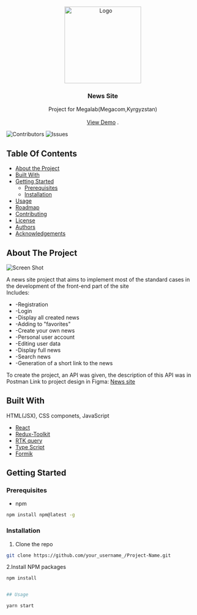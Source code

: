 <br/>
<p align="center">
  <a href="https://github.com/IURII-Izotov/News_Site">
    <img src="https://news-site-rho.vercel.app/static/media/logo-purple.5be150e132ed2f9c60058b60e3355ab6.svg" alt="Logo" width="200" height="200">
  </a>

  <h3 align="center">News Site</h3>

  <p align="center">
    Project for Megalab(Megacom,Kyrgyzstan)
    <br/>
    <br/>
    <a href="https://news-site-rho.vercel.app/">View Demo</a>
    .
  </p>
</p>

![Contributors](https://img.shields.io/github/contributors/IURII-Izotov/News_Site?color=dark-green) 
![Issues](https://img.shields.io/github/issues/IURII-Izotov/News_Site) 

## Table Of Contents

* [About the Project](#about-the-project)
* [Built With](#built-with)
* [Getting Started](#getting-started)
  * [Prerequisites](#prerequisites)
  * [Installation](#installation)
* [Usage](#usage)
* [Roadmap](#roadmap)
* [Contributing](#contributing)
* [License](#license)
* [Authors](#authors)
* [Acknowledgements](#acknowledgements)

## About The Project

![Screen Shot](https://i.postimg.cc/BZgtcjvN/image.jpg)

A news site project that aims to implement most of the standard cases in the development of the front-end part of the site<br>
Includes:
* -Registration
* -Login
* -Display all created news
* -Adding to "favorites"
* -Create your own news
* -Personal user account
* -Editing user data
* -Display full news
* -Search news
* -Generation of a short link to the news

To create the project, an API was given, the description of this API was in Postman
Link to project design in Figma: [News site](https://shrtco.de/VlEuUV)

## Built With

HTML(JSX), CSS componets, JavaScript

* [React](https://reactjs.org/)
* [Redux-Toolkit](https://redux-toolkit.js.org/)
* [RTK query](https://redux-toolkit.js.org/rtk-query/overview)
* [Type Script](https://www.typescriptlang.org/)
* [Formik](https://formik.org/)

## Getting Started
### Prerequisites
* npm

```sh
npm install npm@latest -g
```

### Installation

1. Clone the repo

```sh
git clone https://github.com/your_username_/Project-Name.git
```

2.Install NPM packages

```sh
npm install


## Usage

yarn start
